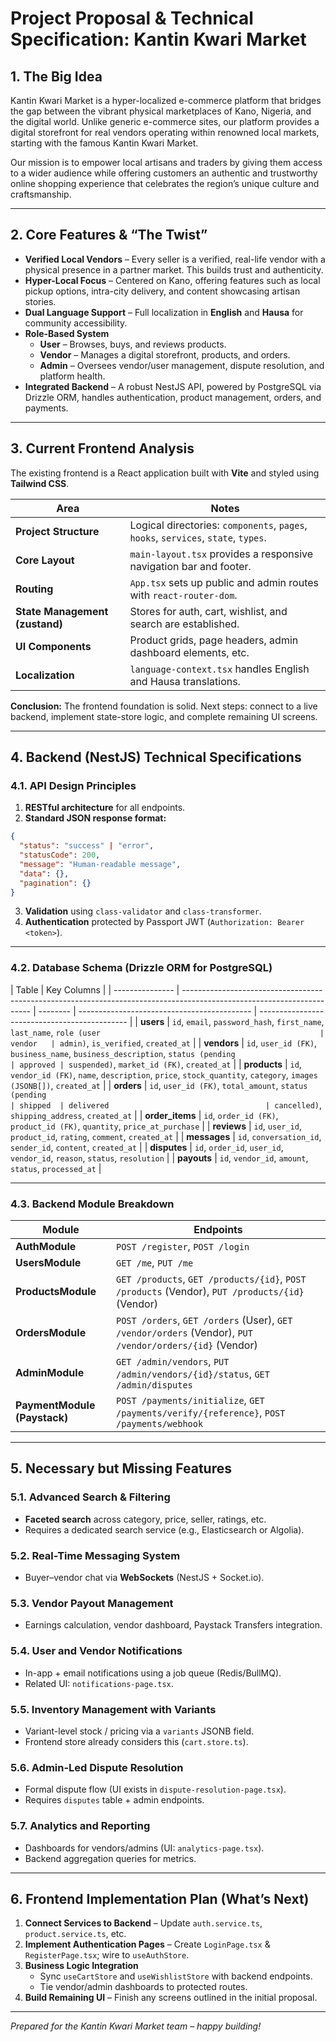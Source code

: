 # Project Proposal & Technical Specification: **Kantin Kwari Market**

## 1. The Big Idea

Kantin Kwari Market is a hyper-localized e-commerce platform that bridges the gap between the vibrant physical marketplaces of Kano, Nigeria, and the digital world. Unlike generic e-commerce sites, our platform provides a digital storefront for real vendors operating within renowned local markets, starting with the famous Kantin Kwari Market.

Our mission is to empower local artisans and traders by giving them access to a wider audience while offering customers an authentic and trustworthy online shopping experience that celebrates the region’s unique culture and craftsmanship.

---

## 2. Core Features & “The Twist”

- **Verified Local Vendors** – Every seller is a verified, real-life vendor with a physical presence in a partner market. This builds trust and authenticity.
- **Hyper-Local Focus** – Centered on Kano, offering features such as local pickup options, intra-city delivery, and content showcasing artisan stories.
- **Dual Language Support** – Full localization in **English** and **Hausa** for community accessibility.
- **Role-Based System**
  - **User** – Browses, buys, and reviews products.
  - **Vendor** – Manages a digital storefront, products, and orders.
  - **Admin** – Oversees vendor/user management, dispute resolution, and platform health.
- **Integrated Backend** – A robust NestJS API, powered by PostgreSQL via Drizzle ORM, handles authentication, product management, orders, and payments.

---

## 3. Current Frontend Analysis

The existing frontend is a React application built with **Vite** and styled using **Tailwind CSS**.

| Area                           | Notes                                                                              |
| ------------------------------ | ---------------------------------------------------------------------------------- |
| **Project Structure**          | Logical directories: `components`, `pages`, `hooks`, `services`, `state`, `types`. |
| **Core Layout**                | `main-layout.tsx` provides a responsive navigation bar and footer.                 |
| **Routing**                    | `App.tsx` sets up public and admin routes with `react-router-dom`.                 |
| **State Management (zustand)** | Stores for auth, cart, wishlist, and search are established.                       |
| **UI Components**              | Product grids, page headers, admin dashboard elements, etc.                        |
| **Localization**               | `language-context.tsx` handles English and Hausa translations.                     |

**Conclusion:** The frontend foundation is solid. Next steps: connect to a live backend, implement state-store logic, and complete remaining UI screens.

---

## 4. Backend (NestJS) Technical Specifications

### 4.1. API Design Principles

1. **RESTful architecture** for all endpoints.
2. **Standard JSON response format:**

```json
{
  "status": "success" | "error",
  "statusCode": 200,
  "message": "Human-readable message",
  "data": {},
  "pagination": {}
}
```

3. **Validation** using `class-validator` and `class-transformer`.
4. **Authentication** protected by Passport JWT (`Authorization: Bearer <token>`).

---

### 4.2. Database Schema (Drizzle ORM for PostgreSQL)

| Table           | Key Columns                                                                                                            |
| --------------- | ---------------------------------------------------------------------------------------------------------------------- | -------- | ------------------------------------------- | --------------------------------------------- |
| **users**       | `id`, `email`, `password_hash`, `first_name`, `last_name`, `role (user                                                 | vendor   | admin)`, `is_verified`, `created_at`        |
| **vendors**     | `id`, `user_id (FK)`, `business_name`, `business_description`, `status (pending                                        | approved | suspended)`, `market_id (FK)`, `created_at` |
| **products**    | `id`, `vendor_id (FK)`, `name`, `description`, `price`, `stock_quantity`, `category`, `images (JSONB[])`, `created_at` |
| **orders**      | `id`, `user_id (FK)`, `total_amount`, `status (pending                                                                 | shipped  | delivered                                   | cancelled)`, `shipping_address`, `created_at` |
| **order_items** | `id`, `order_id (FK)`, `product_id (FK)`, `quantity`, `price_at_purchase`                                              |
| **reviews**     | `id`, `user_id`, `product_id`, `rating`, `comment`, `created_at`                                                       |
| **messages**    | `id`, `conversation_id`, `sender_id`, `content`, `created_at`                                                          |
| **disputes**    | `id`, `order_id`, `user_id`, `vendor_id`, `reason`, `status`, `resolution`                                             |
| **payouts**     | `id`, `vendor_id`, `amount`, `status`, `processed_at`                                                                  |

---

### 4.3. Backend Module Breakdown

| Module                       | Endpoints                                                                                               |
| ---------------------------- | ------------------------------------------------------------------------------------------------------- |
| **AuthModule**               | `POST /register`, `POST /login`                                                                         |
| **UsersModule**              | `GET /me`, `PUT /me`                                                                                    |
| **ProductsModule**           | `GET /products`, `GET /products/{id}`, `POST /products` (Vendor), `PUT /products/{id}` (Vendor)         |
| **OrdersModule**             | `POST /orders`, `GET /orders` (User), `GET /vendor/orders` (Vendor), `PUT /vendor/orders/{id}` (Vendor) |
| **AdminModule**              | `GET /admin/vendors`, `PUT /admin/vendors/{id}/status`, `GET /admin/disputes`                           |
| **PaymentModule (Paystack)** | `POST /payments/initialize`, `GET /payments/verify/{reference}`, `POST /payments/webhook`               |

---

## 5. Necessary but Missing Features

### 5.1. Advanced Search & Filtering

- **Faceted search** across category, price, seller, ratings, etc.
- Requires a dedicated search service (e.g., Elasticsearch or Algolia).

### 5.2. Real-Time Messaging System

- Buyer–vendor chat via **WebSockets** (NestJS + Socket.io).

### 5.3. Vendor Payout Management

- Earnings calculation, vendor dashboard, Paystack Transfers integration.

### 5.4. User and Vendor Notifications

- In-app + email notifications using a job queue (Redis/BullMQ).
- Related UI: `notifications-page.tsx`.

### 5.5. Inventory Management with Variants

- Variant-level stock / pricing via a `variants` JSONB field.
- Frontend store already considers this (`cart.store.ts`).

### 5.6. Admin-Led Dispute Resolution

- Formal dispute flow (UI exists in `dispute-resolution-page.tsx`).
- Requires `disputes` table + admin endpoints.

### 5.7. Analytics and Reporting

- Dashboards for vendors/admins (UI: `analytics-page.tsx`).
- Backend aggregation queries for metrics.

---

## 6. Frontend Implementation Plan (What’s Next)

1. **Connect Services to Backend** – Update `auth.service.ts`, `product.service.ts`, etc.
2. **Implement Authentication Pages** – Create `LoginPage.tsx` & `RegisterPage.tsx`; wire to `useAuthStore`.
3. **Business Logic Integration**
   - Sync `useCartStore` and `useWishlistStore` with backend endpoints.
   - Tie vendor/admin dashboards to protected routes.
4. **Build Remaining UI** – Finish any screens outlined in the initial proposal.

---

_Prepared for the Kantin Kwari Market team – happy building!_
